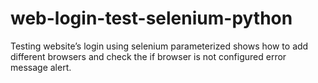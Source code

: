 # web-login-test-selenium-python
Testing website’s login using selenium 
parameterized shows how to add different browsers and check the if browser is not configured error message alert.
